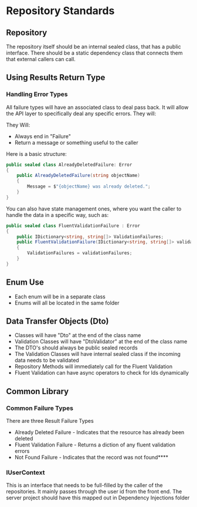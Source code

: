 # Repository Standards

## Repository
The repository itself should be an internal sealed class, that has a public interface.  There should be a static
dependency class that connects them that external callers can call.

## Using Results Return Type

### Handling Error Types
All failure types will have an associated class to deal pass back.  It will allow the API layer to specifically deal 
any specific errors.  They will:

They Will:
* Always end in "Failure"
* Return a message or something useful to the caller

Here is a basic structure:

```csharp
public sealed class AlreadyDeletedFailure: Error
{
    public AlreadyDeletedFailure(string objectName)
    {
        Message = $"{objectName} was already deleted.";
    }
}
```

You can also have state management ones, where you want the caller to handle the data in a specific way, such as:

```csharp
public sealed class FluentValidationFailure : Error
{
    public IDictionary<string, string[]> ValidationFailures;
    public FluentValidationFailure(IDictionary<string, string[]> validationFailures)
    {
        ValidationFailures = validationFailures;
    }
}
```

## Enum Use
* Each enum will be in a separate class
* Enums will all be located in the same folder

## Data Transfer Objects (Dto)
* Classes will have "Dto" at the end of the class name
* Validation Classes will have "DtoValidator" at the end of the class name
* The DTO's should always be public sealed records
* The Validation Classes will have internal sealed class if the incoming data needs to be validated
* Repository Methods will immediately call for the Fluent Validation
* Fluent Validation can have async operators to check for Ids dynamically

## Common Library
### Common Failure Types
There are three Result Failure Types
* Already Deleted Failure - Indicates that the resource has already been deleted
* Fluent Validation Failure - Returns a diction of any fluent validation errors
* Not Found Failure - Indicates that the record was not found****

### IUserContext
This is an interface that needs to be full-filled by the caller of the repositories.  It mainly passes through the user 
id from the front end.  The server project should have this mapped out in Dependency Injections folder

